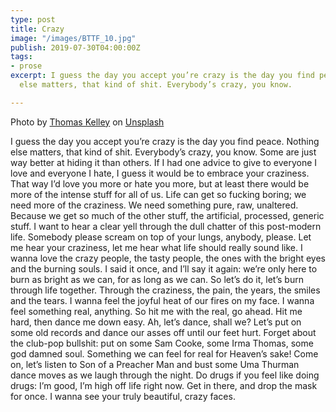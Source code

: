 ```yaml
---
type: post
title: Crazy
image: "/images/BTTF_10.jpg"
publish: 2019-07-30T04:00:00Z
tags:
- prose
excerpt: I guess the day you accept you’re crazy is the day you find peace. Nothing
  else matters, that kind of shit. Everybody’s crazy, you know.

---
```

Photo by [Thomas Kelley](https://unsplash.com/@thkelley?utm_source=unsplash&utm_medium=referral&utm_content=creditCopyText) on [Unsplash](https://unsplash.com/?utm_source=unsplash&utm_medium=referral&utm_content=creditCopyText)

I guess the day you accept you’re crazy is the day you find peace. Nothing else matters, that kind of shit. Everybody’s crazy, you know. Some are just way better at hiding it than others. If I had one advice to give to everyone I love and everyone I hate, I guess it would be to embrace your craziness. That way I’d love you more or hate you more, but at least there would be more of the intense stuff for all of us. Life can get so fucking boring; we need more of the craziness. We need something pure, raw, unaltered. Because we get so much of the other stuff, the artificial, processed, generic stuff. I want to hear a clear yell through the dull chatter of this post-modern life. Somebody please scream on top of your lungs, anybody, please. Let me hear your craziness, let me hear what life should really sound like. I wanna love the crazy people, the tasty people, the ones with the bright eyes and the burning souls. I said it once, and I’ll say it again: we’re only here to burn as bright as we can, for as long as we can. So let’s do it, let’s burn through life together. Through the craziness, the pain, the years, the smiles and the tears. I wanna feel the joyful heat of our fires on my face. I wanna feel something real, anything. So hit me with the real, go ahead. Hit me hard, then dance me down easy. Ah, let’s dance, shall we? Let’s put on some old records and dance our asses off until our feet hurt. Forget about the club-pop bullshit: put on some Sam Cooke, some Irma Thomas, some god damned soul. Something we can feel for real for Heaven’s sake! Come on, let’s listen to Son of a Preacher Man and bust some Uma Thurman dance moves as we laugh through the night. Do drugs if you feel like doing drugs: I’m good, I’m high off life right now. Get in there, and drop the mask for once. I wanna see your truly beautiful, crazy faces.